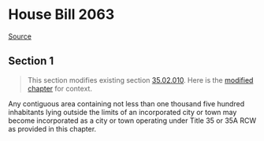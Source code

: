 # House Bill 2063

[Source](http://lawfilesext.leg.wa.gov/biennium/2021-22/Xml/Bills/House%20Bills/2063.xml)
## Section 1
> This section modifies existing section [35.02.010](/rcw/35_cities_and_towns/35.002_incorporation_proceedings.md). Here is the [modified chapter](rcw/35_cities_and_towns/35.002_incorporation_proceedings.md) for context.

Any contiguous area containing not less than one thousand five hundred inhabitants lying outside the limits of an incorporated city or town may become incorporated as a city or town operating under Title 35 or 35A RCW as provided in this chapter.

